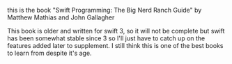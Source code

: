 this is the book "Swift Programming: The Big Nerd Ranch Guide" by Matthew Mathias and John Gallagher

This book is older and written for swift 3, so it will not be complete but swift has been somewhat stable since 3 so I'll just have to catch up on the features added later to supplement. I still think this is one of the best books to learn from despite it's age.